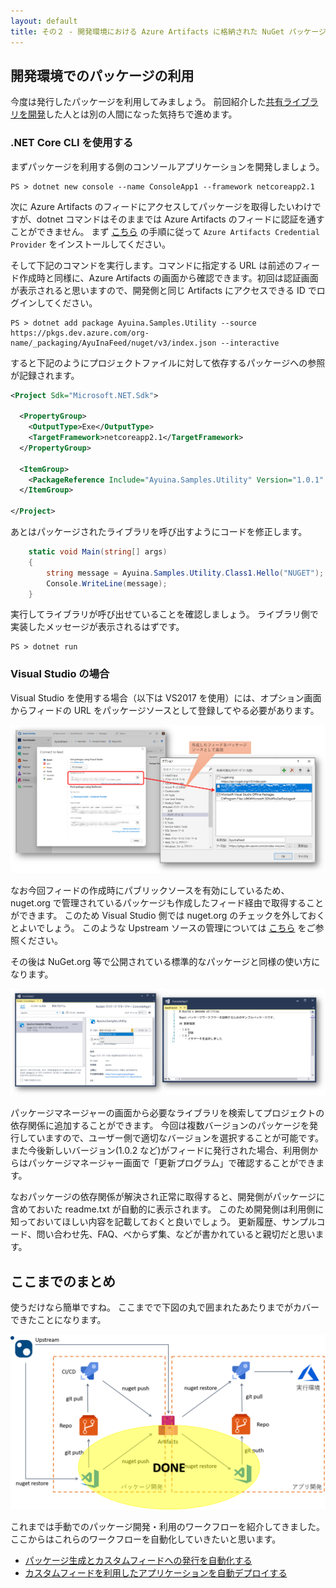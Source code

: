 ```yaml
---
layout: default
title: その２ - 開発環境における Azure Artifacts に格納された NuGet パッケージの利用
---
```


## 開発環境でのパッケージの利用

今度は発行したパッケージを利用してみましょう。
前回紹介した[共有ライブラリを開発](./contents1.md)した人とは別の人間になった気持ちで進めます。

### .NET Core CLI を使用する

まずパッケージを利用する側のコンソールアプリケーションを開発しましょう。

```pwsh
PS > dotnet new console --name ConsoleApp1 --framework netcoreapp2.1
```

次に Azure Artifacts のフィードにアクセスしてパッケージを取得したいわけですが、dotnet コマンドはそのままでは Azure Artifacts のフィードに認証を通すことができません。
まず 
[こちら](https://docs.microsoft.com/ja-jp/azure/devops/artifacts/nuget/dotnet-exe?view=azure-devops)
の手順に従って `Azure Artifacts Credential Provider` をインストールしてください。

そして下記のコマンドを実行します。コマンドに指定する URL は前述のフィード作成時と同様に、Azure Artifacts の画面から確認できます。初回は認証画面が表示されると思いますので、開発側と同じ Artifacts にアクセスできる ID でログインしてください。

```pwsh
PS > dotnet add package Ayuina.Samples.Utility --source
https://pkgs.dev.azure.com/org-name/_packaging/AyuInaFeed/nuget/v3/index.json --interactive
```

すると下記のようにプロジェクトファイルに対して依存するパッケージへの参照が記録されます。

```xml
<Project Sdk="Microsoft.NET.Sdk">

  <PropertyGroup>
    <OutputType>Exe</OutputType>
    <TargetFramework>netcoreapp2.1</TargetFramework>
  </PropertyGroup>

  <ItemGroup>
    <PackageReference Include="Ayuina.Samples.Utility" Version="1.0.1" />
  </ItemGroup>

</Project>
```

あとはパッケージされたライブラリを呼び出すようにコードを修正します。

```csharp
    static void Main(string[] args)
    {
        string message = Ayuina.Samples.Utility.Class1.Hello("NUGET");
        Console.WriteLine(message);
    }
```

実行してライブラリが呼び出せていることを確認しましょう。
ライブラリ側で実装したメッセージが表示されるはずです。

```pwsh
PS > dotnet run
```

### Visual Studio の場合

Visual Studio を使用する場合（以下は VS2017 を使用）には、オプション画面からフィードの URL をパッケージソースとして登録してやる必要があります。

![パッケージソースの追加](./images/add-package-source-vs2017.png)

なお今回フィードの作成時にパブリックソースを有効にしているため、nuget.org で管理されているパッケージも作成したフィード経由で取得することができます。
このため Visual Studio 側では nuget.org のチェックを外しておくとよいでしょう。
このような Upstream ソースの管理については
[こちら](https://docs.microsoft.com/en-us/azure/devops/artifacts/how-to/set-up-upstream-sources?view=azure-devops)
をご参照ください。

その後は NuGet.org 等で公開されている標準的なパッケージと同様の使い方になります。

![パッケージの取得](./images/use-package-vs2017.png)

パッケージマネージャーの画面から必要なライブラリを検索してプロジェクトの依存関係に追加することができます。
今回は複数バージョンのパッケージを発行していますので、ユーザー側で適切なバージョンを選択することが可能です。
また今後新しいバージョン(1.0.2 など)がフィードに発行された場合、利用側からはパッケージマネージャー画面で「更新プログラム」で確認することができます。

なおパッケージの依存関係が解決され正常に取得すると、開発側がパッケージに含めておいた readme.txt が自動的に表示されます。
このため開発側は利用側に知っておいてほしい内容を記載しておくと良いでしょう。
更新履歴、サンプルコード、問い合わせ先、FAQ、べからず集、などが書かれていると親切だと思います。

## ここまでのまとめ

使うだけなら簡単ですね。
ここまでで下図の丸で囲まれたあたりまでがカバーできたことになります。

![ここまでのまとめ](./images/package-management-workflow-devonly.png)

これまでは手動でのパッケージ開発・利用のワークフローを紹介してきました。
ここからはこれらのワークフローを自動化していきたいと思います。

- [パッケージ生成とカスタムフィードへの発行を自動化する](./contents3.md)
- [カスタムフィードを利用したアプリケーションを自動デプロイする](./contents4.md)
